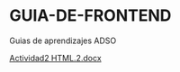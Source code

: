 # GUIA-DE-FRONTEND
Guias de aprendizajes ADSO

[Actividad2 HTML.2.docx](https://github.com/user-attachments/files/15994137/Actividad2.HTML.2.docx)
